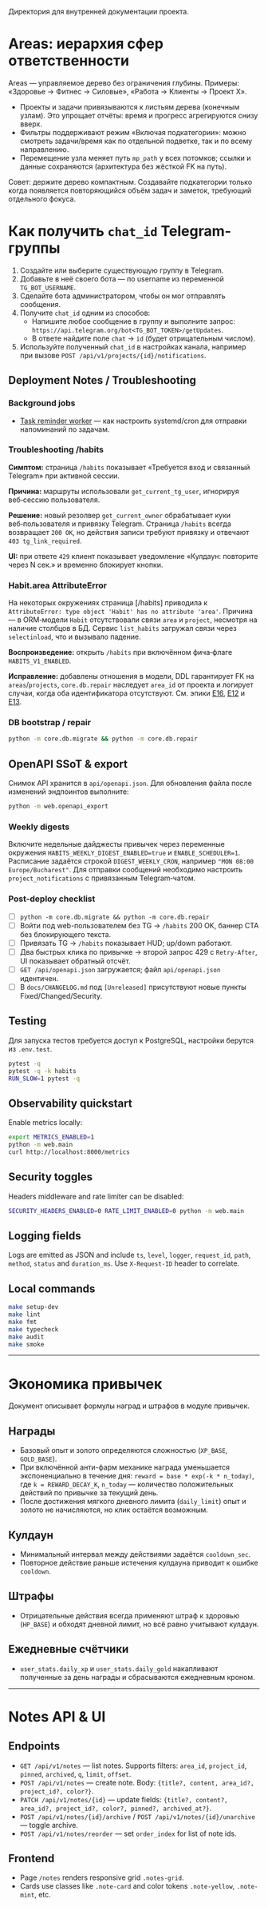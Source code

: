 Директория для внутренней документации проекта.

# Areas: иерархия сфер ответственности

Areas — управляемое дерево без ограничения глубины. Примеры: «Здоровье → Фитнес → Силовые», «Работа → Клиенты → Проект X».

- Проекты и задачи привязываются к листьям дерева (конечным узлам). Это упрощает отчёты: время и прогресс агрегируются снизу вверх.
- Фильтры поддерживают режим «Включая подкатегории»: можно смотреть задачи/время как по отдельной подветке, так и по всему направлению.
- Перемещение узла меняет путь `mp_path` у всех потомков; ссылки и данные сохраняются (архитектура без жёсткой FK на путь).

Совет: держите дерево компактным. Создавайте подкатегории только когда появляется повторяющийся объём задач и заметок, требующий отдельного фокуса.


# Как получить `chat_id` Telegram-группы

1. Создайте или выберите существующую группу в Telegram.
2. Добавьте в неё своего бота — по username из переменной `TG_BOT_USERNAME`.
3. Сделайте бота администратором, чтобы он мог отправлять сообщения.
4. Получите `chat_id` одним из способов:
   - Напишите любое сообщение в группу и выполните запрос:
     `https://api.telegram.org/bot<TG_BOT_TOKEN>/getUpdates`.
   - В ответе найдите поле `chat` → `id` (будет отрицательным числом).
5. Используйте полученный `chat_id` в настройках канала, например при вызове
   `POST /api/v1/projects/{id}/notifications`.

## Deployment Notes / Troubleshooting

### Background jobs

- [Task reminder worker](./ops/task_reminder_worker.md) — как настроить systemd/cron для отправки напоминаний по задачам.

### Troubleshooting /habits

**Симптом:** страница `/habits` показывает «Требуется вход и связанный Telegram» при активной сессии.

**Причина:** маршруты использовали `get_current_tg_user`, игнорируя веб‑сессию пользователя.

**Решение:** новый резолвер `get_current_owner` обрабатывает куки веб‑пользователя и привязку Telegram. Страница `/habits` всегда возвращает `200 OK`, но действия записи требуют привязку и отвечают `403 tg_link_required`.

**UI:** при ответе `429` клиент показывает уведомление «Кулдаун: повторите через N сек.» и временно блокирует кнопки.

### Habit.area AttributeError

На некоторых окружениях страница [/habits] приводила к `AttributeError: type object 'Habit' has no attribute 'area'`.
Причина — в ORM‑модели `Habit` отсутствовали связи `area` и `project`, несмотря на наличие столбцов в БД.
Сервис `list_habits` загружал связи через `selectinload`, что и вызывало падение.

**Воспроизведение:** открыть `/habits` при включённом фича‑флаге `HABITS_V1_ENABLED`.

**Исправление:** добавлены отношения в модели, DDL гарантирует FK на `areas`/`projects`,
`core.db.repair` наследует `area_id` от проекта и логирует случаи, когда оба идентификатора отсутствуют.
См. эпики [E16](./BACKLOG.md#e16-habits), [E12](./BACKLOG.md#e12-calendaralarms-fusion-сегодня--общий-список)
и [E13](./BACKLOG.md#e13-tasks--time-para-first).

### DB bootstrap / repair

```bash
python -m core.db.migrate && python -m core.db.repair
```

## OpenAPI SSoT & export

Снимок API хранится в `api/openapi.json`. Для обновления файла после
изменений эндпоинтов выполните:

```bash
python -m web.openapi_export
```

### Weekly digests

Включите недельные дайджесты привычек через переменные окружения
`HABITS_WEEKLY_DIGEST_ENABLED=true` и `ENABLE_SCHEDULER=1`. Расписание
задаётся строкой `DIGEST_WEEKLY_CRON`, например `"MON 08:00 Europe/Bucharest"`.
Для отправки сообщений необходимо настроить `project_notifications` с
привязанным Telegram‑чатом.

### Post-deploy checklist

- [ ] `python -m core.db.migrate && python -m core.db.repair`
- [ ] Войти под web-пользователем без TG → `/habits` 200 OK, баннер CTA без блокирующего текста.
- [ ] Привязать TG → `/habits` показывает HUD; up/down работают.
- [ ] Два быстрых клика по привычке → второй запрос 429 с `Retry-After`, UI показывает обратный отсчёт.
- [ ] `GET /api/openapi.json` загружается; файл `api/openapi.json` идентичен.
- [ ] В `docs/CHANGELOG.md` под `[Unreleased]` присутствуют новые пункты Fixed/Changed/Security.

## Testing

Для запуска тестов требуется доступ к PostgreSQL, настройки берутся из `.env.test`.

```bash
pytest -q
pytest -q -k habits
RUN_SLOW=1 pytest -q
```

## Observability quickstart

Enable metrics locally:

```bash
export METRICS_ENABLED=1
python -m web.main
curl http://localhost:8000/metrics
```

## Security toggles

Headers middleware and rate limiter can be disabled:

```bash
SECURITY_HEADERS_ENABLED=0 RATE_LIMIT_ENABLED=0 python -m web.main
```

## Logging fields

Logs are emitted as JSON and include `ts`, `level`, `logger`, `request_id`, `path`, `method`, `status` and `duration_ms`.
Use `X-Request-ID` header to correlate.

## Local commands

```bash
make setup-dev
make lint
make fmt
make typecheck
make audit
make smoke
```

---

# Экономика привычек

Документ описывает формулы наград и штрафов в модуле привычек.

## Награды
- Базовый опыт и золото определяются сложностью (`XP_BASE`, `GOLD_BASE`).
- При включённой анти-фарм механике награда уменьшается экспоненциально в
  течение дня: `reward = base * exp(-k * n_today)`, где `k = REWARD_DECAY_K`,
  `n_today` — количество положительных действий по привычке за текущий день.
- После достижения мягкого дневного лимита (`daily_limit`) опыт и золото не
  начисляются, но клик остаётся возможным.

## Кулдаун
- Минимальный интервал между действиями задаётся `cooldown_sec`.
- Повторное действие раньше истечения кулдауна приводит к ошибке `cooldown`.

## Штрафы
- Отрицательные действия всегда применяют штраф к здоровью (`HP_BASE`) и
  обходят дневной лимит, но всё равно учитывают кулдаун.

## Ежедневные счётчики
- `user_stats.daily_xp` и `user_stats.daily_gold` накапливают полученные за
  день награды и сбрасываются ежедневным кроном.

---

# Notes API & UI

## Endpoints
- `GET /api/v1/notes` — list notes. Supports filters: `area_id`, `project_id`, `pinned`, `archived`, `q`, `limit`, `offset`.
- `POST /api/v1/notes` — create note. Body: `{title?, content, area_id?, project_id?, color?}`.
- `PATCH /api/v1/notes/{id}` — update fields: `{title?, content?, area_id?, project_id?, color?, pinned?, archived_at?}`.
- `POST /api/v1/notes/{id}/archive` / `POST /api/v1/notes/{id}/unarchive` — toggle archive.
- `POST /api/v1/notes/reorder` — set `order_index` for list of note ids.

## Frontend
- Page `/notes` renders responsive grid `.notes-grid`.
- Cards use classes like `.note-card` and color tokens `.note-yellow`, `.note-mint`, etc.

